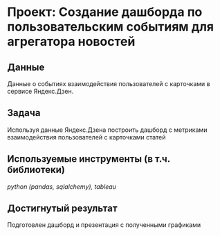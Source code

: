 # Проект: Создание дашборда по пользовательским событиям для агрегатора новостей


## Данные

Данные о событиях взаимодействия пользователей с карточками в сервисе Яндекс.Дзен.

## Задача

Используя данные Яндекс.Дзена построить дашборд с метриками взаимодействия пользователей с карточками статей 

## Используемые инструменты (в т.ч. библиотеки)
*python (pandas, sqlalchemy), tableau*

## Достигнутый результат
Подготовлен дашборд и презентация с полученными графиками 

